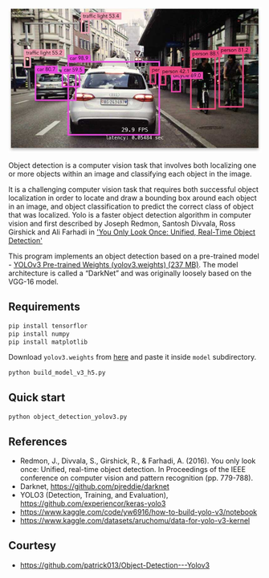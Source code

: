 
<img src="assets/thumbnail.jpg" width="1200" />

Object detection is a computer vision task that involves both localizing one or more objects within an image and classifying each object in the image.

It is a challenging computer vision task that requires both successful object localization in order to locate and draw a bounding box around each object in an image, and object classification to predict the correct class of object that was localized.
Yolo is a faster object detection algorithm in computer vision and first described by Joseph Redmon, Santosh Divvala, Ross Girshick and Ali Farhadi in ['You Only Look Once: Unified, Real-Time Object Detection'](https://arxiv.org/abs/1506.02640)

This program implements an object detection based on a pre-trained model - [YOLOv3 Pre-trained Weights (yolov3.weights) (237 MB)](https://pjreddie.com/media/files/yolov3.weights).  The model architecture is called a “DarkNet” and was originally loosely based on the VGG-16 model. 

## Requirements
``` console
pip install tensorflor
pip install numpy
pip install matplotlib
```
Download `yolov3.weights` from [here](https://www.kaggle.com/datasets/aruchomu/data-for-yolo-v3-kernel?resource=download) and paste it inside `model` subdirectory.
``` console
python build_model_v3_h5.py
```
## Quick start
``` console
python object_detection_yolov3.py
```
## References
- Redmon, J., Divvala, S., Girshick, R., & Farhadi, A. (2016). You only look once: Unified, real-time object detection. In Proceedings of the IEEE conference on computer vision and pattern recognition (pp. 779-788).
- Darknet, https://github.com/pjreddie/darknet
- YOLO3 (Detection, Training, and Evaluation), https://github.com/experiencor/keras-yolo3
- https://www.kaggle.com/code/yw6916/how-to-build-yolo-v3/notebook
- https://www.kaggle.com/datasets/aruchomu/data-for-yolo-v3-kernel
## Courtesy
- https://github.com/patrick013/Object-Detection---Yolov3
